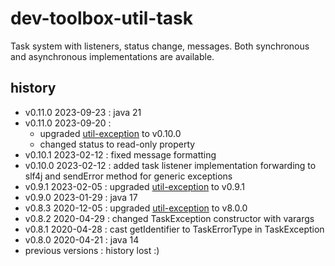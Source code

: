 <!--
  - MIT License
  -
  - Copyright © 2020-2023 dev-toolbox.org
  -
  - Permission is hereby granted, free of charge, to any person obtaining a copy of this software and associated documentation files
  - (the "Software"), to deal in the Software without restriction, including without limitation the rights to use, copy, modify, merge, publish,
  - distribute, sublicense, and/or sell copies of the Software, and to permit persons to whom the Software is furnished to do so, subject to the
  - following conditions:
  -
  - The above copyright notice and this permission notice shall be included in all copies or substantial portions of the Software.
  -
  - THE SOFTWARE IS PROVIDED "AS IS", WITHOUT WARRANTY OF ANY KIND, EXPRESS OR IMPLIED, INCLUDING BUT NOT LIMITED TO THE WARRANTIES OF
  - MERCHANTABILITY, FITNESS FOR A PARTICULAR PURPOSE AND NONINFRINGEMENT. IN NO EVENT SHALL THE AUTHORS OR COPYRIGHT HOLDERS BE LIABLE FOR ANY
  - CLAIM, DAMAGES OR OTHER LIABILITY, WHETHER IN AN ACTION OF CONTRACT, TORT OR OTHERWISE, ARISING FROM, OUT OF OR IN CONNECTION WITH THE SOFTWARE
  - OR THE USE OR OTHER DEALINGS IN THE SOFTWARE.
  -->

dev-toolbox-util-task
=====================

Task system with listeners, status change, messages. Both synchronous and asynchronous implementations are available.

history
-------
- v0.11.0 2023-09-23 : java 21
- v0.11.0 2023-09-20 :
  * upgraded [util-exception](https://github.com/javarno/dev-toolbox-util-exception) to v0.10.0
  * changed status to read-only property
- v0.10.1 2023-02-12 : fixed message formatting
- v0.10.0 2023-02-12 : added task listener implementation forwarding to slf4j and sendError method for generic exceptions
- v0.9.1  2023-02-05 : upgraded [util-exception](https://github.com/javarno/dev-toolbox-util-exception) to v0.9.1
- v0.9.0  2023-01-29 : java 17
- v0.8.3  2020-12-05 : upgraded [util-exception](https://github.com/javarno/dev-toolbox-util-exception) to v8.0.0
- v0.8.2  2020-04-29 : changed TaskException constructor with varargs
- v0.8.1  2020-04-28 : cast getIdentifier to TaskErrorType in TaskException
- v0.8.0  2020-04-21 : java 14
- previous versions : history lost :)